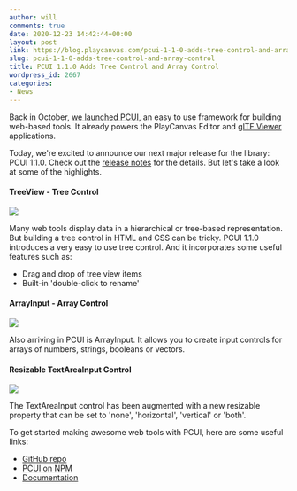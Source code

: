 ```yaml
---
author: will
comments: true
date: 2020-12-23 14:42:44+00:00
layout: post
link: https://blog.playcanvas.com/pcui-1-1-0-adds-tree-control-and-array-control/
slug: pcui-1-1-0-adds-tree-control-and-array-control
title: PCUI 1.1.0 Adds Tree Control and Array Control
wordpress_id: 2667
categories:
- News
---
```





Back in October, [we launched PCUI](https://blog.playcanvas.com/introducing-pcui-an-open-source-ui-framework-for-the-web/), an easy to use framework for building web-based tools. It already powers the PlayCanvas Editor and [glTF Viewer](https://playcanvas.com/viewer) applications.







Today, we're excited to announce our next major release for the library: PCUI 1.1.0. Check out the [release notes](https://github.com/playcanvas/pcui/releases/tag/v1.1.0) for the details. But let's take a look at some of the highlights.







#### TreeView - Tree Control





![](https://blog.playcanvas.com/wp-content/uploads/2020/12/treeview-1.gif)





Many web tools display data in a hierarchical or tree-based representation. But building a tree control in HTML and CSS can be tricky. PCUI 1.1.0 introduces a very easy to use tree control. And it incorporates some useful features such as:







  * Drag and drop of tree view items
  * Built-in 'double-click to rename'






#### ArrayInput - Array Control





![](https://blog.playcanvas.com/wp-content/uploads/2020/12/arrayinput.gif)





Also arriving in PCUI is ArrayInput. It allows you to create input controls for arrays of numbers, strings, booleans or vectors.







#### Resizable TextAreaInput Control





![](https://blog.playcanvas.com/wp-content/uploads/2020/12/texareainput.gif)





The TextAreaInput control has been augmented with a new resizable property that can be set to 'none', 'horizontal', 'vertical' or 'both'. 







To get started making awesome web tools with PCUI, here are some useful links:







  * [GitHub repo](https://github.com/playcanvas/pcui)
  * [PCUI on NPM](https://www.npmjs.com/package/@playcanvas/pcui)
  * [Documentation](https://playcanvas.github.io/pcui/)


